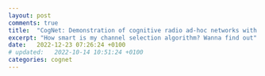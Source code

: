 ```yaml
---
layout: post
comments: true
title:  "CogNet: Demonstration of cognitive radio ad-hoc networks with FIT/CorteX lab"
excerpt: "How smart is my channel selection algorithm? Wanna find out"
date:   2022-12-23 07:26:24 +0100
# updated:   2022-10-14 10:51:24 +0100
categories: cognet
---
```


<!-- The Cortexlab toolchain builds some OOT modules in addition to GNU Radio. One important module that allows remote access to GUI applications is the [Bokeh GUI][gr-bokeh]{:target="_blank"}, written by [Kartik Patel][kartik1995]{:target="_blank"}. The module allows a user to access the GUI widgets and sinks in a remote computer through a network. If you are thinking we will access the GUI plot of our running GNU radio program through the browser then you have guessed it right	&#128521;. As promised, I will show an example of Bokeh GUI in action in this post.

For a test, the following flow graph should suffice. It is the simulation of a signal source using BokehGUI time sink and waterfall plot.
<figure style="text-align:center">
  <img src="/images/grc-flowgraph.png" alt="bokehgui test">
  <figcation>Simple simulation flow graph to demonstrate BokehGUI in action</figcation>
</figure>

In the docker container, run the following commands to clone the repository and run the flow graph.

```shell
 git clone https://github.com/AllisonOge/bokehgui-test.git
 cd bokehgui-test/
 gnuradio-companion test_bokehgui.grc
```

At this point, you should see the flow graph and be able to execute it. However, there is just one more step if we want to access the port through the browser on our local machine. We need to forward the port in the container to that of our local machine. So, close the ssh by exiting the command line with `exit` command in the console or a combination of the keys `CTRL`+`D` in a Windows machine (macOS guys would have to figure out this one).

Now run the following command to make that connection (called [port forwarding](https://phoenixnap.com/kb/ssh-port-forwarding){:target="_blank"}) with the container. It is an adjustment to the previous ssh command I have shown.

```shell
ssh -Xp 2222 -L localhost:5006:localhost:5006 root@localhost
```

<figure style="text-align:center">
  <img src="/images/bridging-ports-for-bokehgui.png" alt="port forwarding">
  <figcation>Port forwarding in ssh command to allow network access</figcation>
</figure>

Now run the flow graph again and access the port shown in the console of the gnuradio program and voila! Your result should look so much like this.

<figure style="text-align:center">
  <img src="/images/bokeh-gui-browser.png" alt="bokehgui in action">
  <figcation>Bokeh GUI in action at port 5007</figcation>
</figure> -->